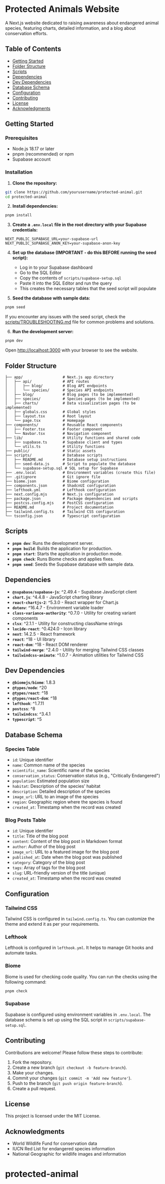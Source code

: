 # Protected Animals Website

A Next.js website dedicated to raising awareness about endangered animal species, featuring charts, detailed information, and a blog about conservation efforts.

## Table of Contents

- [Getting Started](#getting-started)
- [Folder Structure](#folder-structure)
- [Scripts](#scripts)
- [Dependencies](#dependencies)
- [Dev Dependencies](#dev-dependencies)
- [Database Schema](#database-schema)
- [Configuration](#configuration)
- [Contributing](#contributing)
- [License](#license)
- [Acknowledgments](#acknowledgments)

## Getting Started

### Prerequisites

- Node.js 18.17 or later
- pnpm (recommended) or npm
- Supabase account

### Installation

1. **Clone the repository:**

```bash
git clone https://github.com/yourusername/protected-animal.git
cd protected-animal
```

2. **Install dependencies:**

```bash
pnpm install
```

3. **Create a `.env.local` file in the root directory with your Supabase credentials:**

```
NEXT_PUBLIC_SUPABASE_URL=your-supabase-url
NEXT_PUBLIC_SUPABASE_ANON_KEY=your-supabase-anon-key
```

4. **Set up the database (IMPORTANT - do this BEFORE running the seed script):**
   - Log in to your Supabase dashboard
   - Go to the SQL Editor
   - Copy the contents of `scripts/supabase-setup.sql`
   - Paste it into the SQL Editor and run the query
   - This creates the necessary tables that the seed script will populate

5. **Seed the database with sample data:**

```bash
pnpm seed
```

If you encounter any issues with the seed script, check the [scripts/TROUBLESHOOTING.md](./scripts/TROUBLESHOOTING.md) file for common problems and solutions.

6. **Run the development server:**

```bash
pnpm dev
```

Open [http://localhost:3000](http://localhost:3000) with your browser to see the website.

## Folder Structure

```
├── app/                  # Next.js app directory
│   ├── api/              # API routes
│   │   ├── blog/         # Blog API endpoints
│   │   └── species/      # Species API endpoints
│   ├── blog/             # Blog pages (to be implemented)
│   ├── species/          # Species pages (to be implemented)
│   ├── charts/           # Data visualization pages (to be implemented)
│   ├── globals.css       # Global styles
│   ├── layout.tsx        # Root layout
│   └── page.tsx          # Homepage
├── components/           # Reusable React components
│   ├── Footer.tsx        # Footer component
│   └── Navbar.tsx        # Navigation component
├── lib/                  # Utility functions and shared code
│   ├── supabase.ts       # Supabase client and types
│   └── utils.ts          # Utility functions
├── public/               # Static assets
├── scripts/              # Database scripts
│   ├── README.md         # Database setup instructions
│   ├── seed-data.js      # Script to populate the database
│   └── supabase-setup.sql # SQL setup for Supabase
├── .env.local            # Environment variables (create this file)
├── .gitignore            # Git ignore file
├── biome.json            # Biome configuration
├── components.json       # ShadcnUI configuration
├── lefthook.yml          # Lefthook configuration
├── next.config.mjs       # Next.js configuration
├── package.json          # Package dependencies and scripts
├── postcss.config.mjs    # PostCSS configuration
├── README.md             # Project documentation
├── tailwind.config.ts    # Tailwind CSS configuration
└── tsconfig.json         # Typescript configuration
```

## Scripts

- **`pnpm dev`**: Runs the development server.
- **`pnpm build`**: Builds the application for production.
- **`pnpm start`**: Starts the application in production mode.
- **`pnpm check`**: Runs Biome checks and applies fixes.
- **`pnpm seed`**: Seeds the Supabase database with sample data.

## Dependencies

- **`@supabase/supabase-js`**: ^2.49.4 - Supabase JavaScript client
- **`chart.js`**: ^4.4.8 - JavaScript charting library
- **`react-chartjs-2`**: ^5.3.0 - React wrapper for Chart.js
- **`dotenv`**: ^16.4.7 - Environment variable loader
- **`class-variance-authority`**: ^0.7.0 - Utility for creating variant components
- **`clsx`**: ^2.1.1 - Utility for constructing className strings
- **`lucide-react`**: ^0.424.0 - Icon library
- **`next`**: 14.2.5 - React framework
- **`react`**: ^18 - UI library
- **`react-dom`**: ^18 - React DOM renderer
- **`tailwind-merge`**: ^2.4.0 - Utility for merging Tailwind CSS classes
- **`tailwindcss-animate`**: ^1.0.7 - Animation utilities for Tailwind CSS

## Dev Dependencies

- **`@biomejs/biome`**: 1.8.3
- **`@types/node`**: ^20
- **`@types/react`**: ^18
- **`@types/react-dom`**: ^18
- **`lefthook`**: ^1.7.11
- **`postcss`**: ^8
- **`tailwindcss`**: ^3.4.1
- **`typescript`**: ^5

## Database Schema

### Species Table

- `id`: Unique identifier
- `name`: Common name of the species
- `scientific_name`: Scientific name of the species
- `conservation_status`: Conservation status (e.g., "Critically Endangered")
- `population`: Estimated population size
- `habitat`: Description of the species' habitat
- `description`: Detailed description of the species
- `image_url`: URL to an image of the species
- `region`: Geographic region where the species is found
- `created_at`: Timestamp when the record was created

### Blog Posts Table

- `id`: Unique identifier
- `title`: Title of the blog post
- `content`: Content of the blog post in Markdown format
- `author`: Author of the blog post
- `image_url`: URL to a featured image for the blog post
- `published_at`: Date when the blog post was published
- `category`: Category of the blog post
- `tags`: Array of tags for the blog post
- `slug`: URL-friendly version of the title (unique)
- `created_at`: Timestamp when the record was created

## Configuration

### Tailwind CSS

Tailwind CSS is configured in `tailwind.config.ts`. You can customize the theme and extend it as per your requirements.

### Lefthook

Lefthook is configured in `lefthook.yml`. It helps to manage Git hooks and automate tasks.

### Biome

Biome is used for checking code quality. You can run the checks using the following command:

```bash
pnpm check
```

### Supabase

Supabase is configured using environment variables in `.env.local`. The database schema is set up using the SQL script in `scripts/supabase-setup.sql`.

## Contributing

Contributions are welcome! Please follow these steps to contribute:

1. Fork the repository.
2. Create a new branch (`git checkout -b feature-branch`).
3. Make your changes.
4. Commit your changes (`git commit -m 'Add new feature'`).
5. Push to the branch (`git push origin feature-branch`).
6. Create a pull request.

## License

This project is licensed under the MIT License.

## Acknowledgments

- World Wildlife Fund for conservation data
- IUCN Red List for endangered species information
- National Geographic for wildlife images and information
# protected-animal
